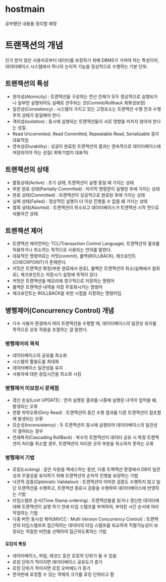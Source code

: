 # hostmain
공부했던 내용들 정리할 예정


# 트랜잭션의 개념

인가 받지 않은 사용자로부터 데이터를 보장하기 위해 DBMS가 가져야 하는 특성이자, 데이터베이스 시스템에서 하나의 논리적 기능을 정상적으로 수행하는 기본 단위.

## 트랜잭션의 특성
- 원자성(Atomicity) : 트랜잭션을 구성하는 연산 전체가 모두 정상적으로 실행되거나 일부만 실행되어도 실패로 관주되는 것(Commit/Rollback 회복성보장)
- 일관성(Consistency) : 시스템이 가지고 있는 고정요소는 트랜잭션 수행 전과 수행 후의 상태가 동일해야 한다.
- 격리성(isolation) : 동시에 실행되는 트랜잭션들이 서로 영향을 미치지 않아야 한다는 성질.
- Read Uncommited, Read Committed, Repeatable Read, Serializable 등이 대표적임
- 영속성(Durability) : 성공이 완료된 트랜잭션의 결과는 영속적으로 데이터베이스에 저장되어야 하는 성질( 회복기법이 대표적)


## 트랜잭션의 상태
- 활동상태(Active) : 초기 상태, 트랜잭션이 실행 중일 때 가지는 상태
- 부분 완료 상태(Partially Committed) : 마지막 명령문이 실행된 후에 가지는 상태
- 완료 상태(Committed) : 트랜잭션이 성공적으로 완료된 후에 가지는 상태
- 실패 상태(Failed) : 정상적인 실행이 더 이상 진행될 수 없을 떄 가지는 상태
- 철회 상태(Aborted) : 트랜잭션이 취소되고 데이터베이스가 트랜잭션 시작 전으로 되돌아간 상태.

## 트랜잭션 제어
- 트랜잭션 제어언어는 TCL(Transaction Control Language). 트랜잭션의 결과를 허용하거나 취소하는 목적으로 사용되는 언어를 말한다.
- 대표적인 명령어로는 커밋(commit), 롤백(ROLLBACK), 체크포인트(CHECKPOINT)가 존재한다.
- 커밋은 트랜잭션 확정(부분 완료에서 완료), 롤벡은 트랜젝션의 취소(실패에서 철회로), 체크포인트는 저장시기 설정에 목적이 있다.
- 커밋은 트랜잭션을 메모리에 영구적으로 저장하는 명령어
- 롤백은 트랜잭션 내역을 저장 무효화시키는 명령어
- 체크포인트는 ROLLBACK을 위한 시점을 지정하는 명령어임.

## 병행제어(Concurrency Control) 개념
- 다수 사용자 환경에서 여러 트랜젝션을 수행할 때, 데이터베이스의 일관성 유지를 목적으로 상호 작용을 조절하는 걸 말한다.

### 병행제어의 목적
- 데이터베이스의 공유를 최소화
- 시스템의 활용도를 최대화
- 데이터베이스 일관성을 유지
- 사용자에 대한 응답시간을 최소화 시킴

### 병행제어 미보장시 문제점
- 갱신 손실(Lost UPDATE) : 먼저 실행된 결과를 나중에 실행된 녀석이 덮어쓸 떄, 발생되는 오류
- 현황 파악오류(Dirty Read) : 트랜잭션의 중간 수행 결과를 다른 트랜잭션이 참조할 때 발생되는 오류
- 모순성(inconsistency) : 두 트랜잭션이 동시에 실행되어 데이터베이스의 일관성이 결여되는 경우
- 연쇄복귀(Cascading RollBack) :  복수의 트랜잭션이 데이터 공유 시 특정 트랜잭션이 처리를 취소할 경우, 트랜잭션이 처리한 곳의 부분을 취소하지 못하는 오류

### 병행제어 기법
- 로킹(Locking) : 같은 자원을 액세스하는 동안, 다중 트랙젝션 환경에서 DB의 일관성과 무결성을 유지하기 위해 트랜잭션의 순차적 진행을 보장하는 기법
- 낙관적 검증(Optimistic Validation) : 트랜잭션이 어떠한 검증도 수행하지 않고 일단 트랜잭션을 수행하고, 트랜잭션 종료시 검증을 수행하여 데이터베이스에 반영하는 기법
- 타임스탬프 순서(Time Stamp ordering) : 트랜잭션들을 읽거나 갱신한 데이터에 대해 트랜잭션이 실행 하기 전에 타임 스탬프를 부여하여, 부여된 시간 순서에 따라 작업하는 기법
- 다중 버전 동시성 제어(MVCC : Mutli Version Concurrency Control) : 트랜잭션의 타임스탬프와 접근하려는 데이터의 타임 스탬프를 비교하여 직렬가능성이 보장되는 적절한 버전을
선택하여 접근하도록하는 기법

#### 로킹의 특징
- 데이터베이스, 파일, 레코드 등은 로킹의 단위가 될 수 있음
- 로킹 단위가 작아지면 데이터베이스 공유도가 증가
- 로킹 단위가 작아지면 로킹 오버헤드가 증가
- 한꺼번에 로킹할 수 있는 객체의 크기를 로킹 단위라고 함





